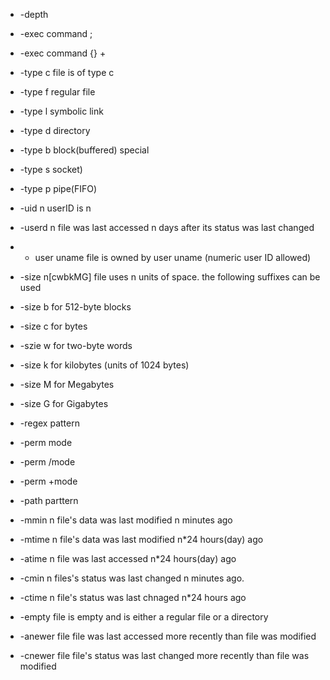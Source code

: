 
* -depth 

* -exec command ; 
* -exec command {} + 


* -type c file is of type c
* -type f regular file
* -type l symbolic link
* -type d directory
* -type b block(buffered) special
* -type s socket)
* -type p pipe(FIFO)


* -uid n userID is n

* -userd n file was last accessed n days after its status was last changed

* - user uname file is owned by user uname (numeric user ID allowed)

* -size n[cwbkMG] file uses n units of space. the following suffixes can be used
* -size b for 512-byte blocks
* -size c for bytes
* -szie w for two-byte words
* -size k for kilobytes (units of 1024 bytes)
* -size M for Megabytes
* -size G for Gigabytes


* -regex pattern

* -perm mode
* -perm /mode
* -perm +mode

* -path parttern

* -mmin n file's data was last modified n minutes ago
* -mtime n file's data was last modified n*24 hours(day) ago
* -atime n file was last accessed n*24 hours(day) ago
* -cmin n files's status was last changed n minutes ago.
* -ctime n file's status was last chnaged n*24 hours ago


* -empty file is empty and is either a regular file or a directory

* -anewer file file was last accessed more recently than file was modified
* -cnewer file file's status was last changed more recently than file was modified 
